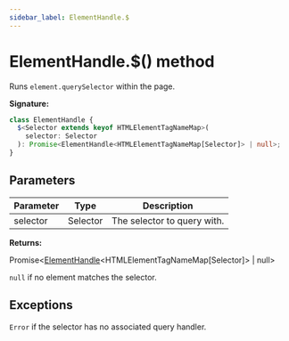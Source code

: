 ```yaml
---
sidebar_label: ElementHandle.$
---
```


# ElementHandle.$() method

Runs `element.querySelector` within the page.

**Signature:**

```typescript
class ElementHandle {
  $<Selector extends keyof HTMLElementTagNameMap>(
    selector: Selector
  ): Promise<ElementHandle<HTMLElementTagNameMap[Selector]> | null>;
}
```

## Parameters

| Parameter | Type     | Description                 |
| --------- | -------- | --------------------------- |
| selector  | Selector | The selector to query with. |

**Returns:**

Promise&lt;[ElementHandle](./puppeteer.elementhandle.md)&lt;HTMLElementTagNameMap\[Selector\]&gt; \| null&gt;

`null` if no element matches the selector.

## Exceptions

`Error` if the selector has no associated query handler.

